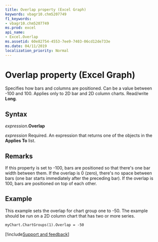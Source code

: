 ```yaml
---
title: Overlap property (Excel Graph)
keywords: vbagr10.chm5207749
f1_keywords:
- vbagr10.chm5207749
ms.prod: excel
api_name:
- Excel.Overlap
ms.assetid: 60e82754-4553-7ee9-7403-06cd12de733e
ms.date: 04/11/2019
localization_priority: Normal
---
```



# Overlap property (Excel Graph)

Specifies how bars and columns are positioned. Can be a value between -100 and 100. Applies only to 2D bar and 2D column charts. Read/write **Long**.

## Syntax

_expression_.**Overlap**

_expression_ Required. An expression that returns one of the objects in the **Applies To** list.


## Remarks

If this property is set to -100, bars are positioned so that there's one bar width between them. If the overlap is 0 (zero), there's no space between bars (one bar starts immediately after the preceding bar). If the overlap is 100, bars are positioned on top of each other.


## Example

This example sets the overlap for chart group one to -50. The example should be run on a 2D column chart that has two or more series.

```vb
myChart.ChartGroups(1).Overlap = -50
```

[!include[Support and feedback](~/includes/feedback-boilerplate.md)]
